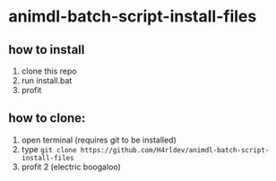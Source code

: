 # animdl-batch-script-install-files

## how to install
1. clone this repo
2. run install.bat
3. profit

## how to clone:
1. open terminal (requires git to be installed)
2. type ```git clone https://github.com/H4rldev/animdl-batch-script-install-files```
3. profit 2 (electric boogaloo)
